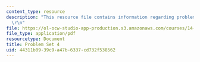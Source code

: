 ```yaml
---
content_type: resource
description: "This resource file contains information regarding problem set 4.\r\n\
  \r\n"
file: https://ol-ocw-studio-app-production.s3.amazonaws.com/courses/14-11-insights-from-game-theory-into-social-behavior-fall-2013/44311b0939c9a47b6337cd732f538562_MIT14_11F13_Prob_Set_4.pdf
file_type: application/pdf
resourcetype: Document
title: Problem Set 4
uid: 44311b09-39c9-a47b-6337-cd732f538562
---
```

